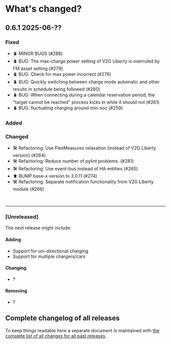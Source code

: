 # What's changed?

## 0.6.1 2025-06-??

### Fixed

- 🪲 MINOR BUGS (#288)
- 🪲 BUG: The max-charge power setting of V2G Liberty is overruled by FM asset setting (#279)
- 🪲 BUG: Check for max power incorrect (#276)
- 🪲 BUG: Quickly switching between charge mode automatic and other results in schedule being followed (#260)
- 🪲 BUG: When connecting during a calendar reservation period, the "target cannot be reached" process kicks in while it should not (#261)
- 🪲 BUG: fluctuating charging around min-soc (#259)

### Added

### Changed

- 🛠️ Refactoring: Use FlexMeasures relaxation (instead of V2G Liberty version) (#264)
- 🛠️ Refactoring: Reduce number of pylint problems. (#281)
- 🛠️ Refactoring: Use event-bus instead of HA entities (#265)
- ⬆️ BUMP base-x version to 3.0.11 (#274)
- 🛠️ Refactoring: Separate notification functionality from V2G Liberty module (#266)

&nbsp;

---

### [Unreleased]

The next release might include:

#### Adding

- Support for uni-directional charging
- Support for multiple chargers/cars

#### Changing

- ?

#### Removing

- ?

## Complete changelog of all releases

To keep things readable here a separate document is maintained
with [the complete list of all changes for all past releases](changelog_of_all_releases.md).

&nbsp;

